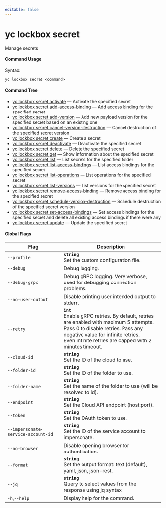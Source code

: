 ```yaml
---
editable: false
---
```


# yc lockbox secret

Manage secrets

#### Command Usage

Syntax: 

`yc lockbox secret <command>`

#### Command Tree

- [yc lockbox secret activate](activate.md) — Activate the specified secret
- [yc lockbox secret add-access-binding](add-access-binding.md) — Add access binding for the specified secret
- [yc lockbox secret add-version](add-version.md) — Add new payload version for the specified secret based on an existing one
- [yc lockbox secret cancel-version-destruction](cancel-version-destruction.md) — Cancel destruction of the specified secret version
- [yc lockbox secret create](create.md) — Create a secret
- [yc lockbox secret deactivate](deactivate.md) — Deactivate the specified secret
- [yc lockbox secret delete](delete.md) — Delete the specified secret
- [yc lockbox secret get](get.md) — Show information about the specified secret
- [yc lockbox secret list](list.md) — List secrets for the specified folder
- [yc lockbox secret list-access-bindings](list-access-bindings.md) — List access bindings for the specified secret
- [yc lockbox secret list-operations](list-operations.md) — List operations for the specified secret
- [yc lockbox secret list-versions](list-versions.md) — List versions for the specified secret
- [yc lockbox secret remove-access-binding](remove-access-binding.md) — Remove access binding for the specified secret
- [yc lockbox secret schedule-version-destruction](schedule-version-destruction.md) — Schedule destruction of the specified secret version
- [yc lockbox secret set-access-bindings](set-access-bindings.md) — Set access bindings for the specified secret and delete all existing access bindings if there were any
- [yc lockbox secret update](update.md) — Update the specified secret

#### Global Flags

| Flag | Description |
|----|----|
|`--profile`|<b>`string`</b><br/>Set the custom configuration file.|
|`--debug`|Debug logging.|
|`--debug-grpc`|Debug gRPC logging. Very verbose, used for debugging connection problems.|
|`--no-user-output`|Disable printing user intended output to stderr.|
|`--retry`|<b>`int`</b><br/>Enable gRPC retries. By default, retries are enabled with maximum 5 attempts.<br/>Pass 0 to disable retries. Pass any negative value for infinite retries.<br/>Even infinite retries are capped with 2 minutes timeout.|
|`--cloud-id`|<b>`string`</b><br/>Set the ID of the cloud to use.|
|`--folder-id`|<b>`string`</b><br/>Set the ID of the folder to use.|
|`--folder-name`|<b>`string`</b><br/>Set the name of the folder to use (will be resolved to id).|
|`--endpoint`|<b>`string`</b><br/>Set the Cloud API endpoint (host:port).|
|`--token`|<b>`string`</b><br/>Set the OAuth token to use.|
|`--impersonate-service-account-id`|<b>`string`</b><br/>Set the ID of the service account to impersonate.|
|`--no-browser`|Disable opening browser for authentication.|
|`--format`|<b>`string`</b><br/>Set the output format: text (default), yaml, json, json-rest.|
|`--jq`|<b>`string`</b><br/>Query to select values from the response using jq syntax|
|`-h`,`--help`|Display help for the command.|

